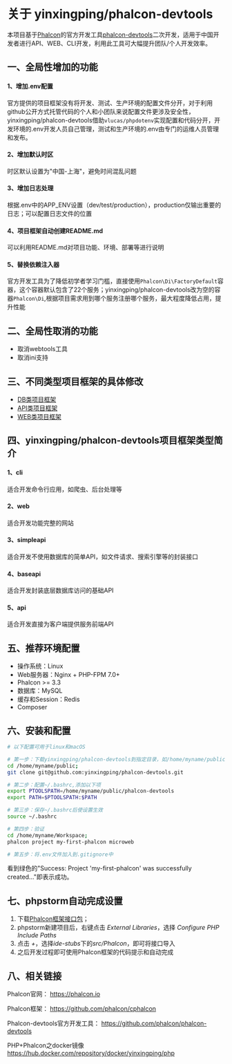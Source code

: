 # 关于 yinxingping/phalcon-devtools

本项目基于[Phalcon](https://phalcon.io)的官方开发工具[phalcon-devtools](https://github.com/phalcon/phalcon-devtools)二次开发，适用于中国开发者进行API、WEB、CLI开发，利用此工具可大幅提升团队/个人开发效率。

一、全局性增加的功能
---
#### 1、增加.env配置

官方提供的项目框架没有将开发、测试、生产环境的配置文件分开，对于利用github公开方式托管代码的个人和小团队来说配置文件更涉及安全性，yinxingping/phalcon-devtools借助`vlucas/phpdotenv`实现配置和代码分开，开发环境的.env开发人员自己管理，测试和生产环境的.env由专门的运维人员管理和发布。

#### 2、增加默认时区

时区默认设置为"中国-上海"，避免时间混乱问题

#### 3、增加日志处理

根据.env中的APP_ENV设置（dev/test/production），production仅输出重要的日志；可以配置日志文件的位置

#### 4、项目框架自动创建README.md

可以利用README.md对项目功能、环境、部署等进行说明

#### 5、替换依赖注入器

官方开发工具为了降低初学者学习门槛，直接使用`Phalcon\Di\FactoryDefault`容器，这个容器默认包含了22个服务；yinxingping/phalcon-devtools改为空的容器`Phalcon\Di`,根据项目需求用到哪个服务注册哪个服务，最大程度降低占用，提升性能

二、全局性取消的功能
---
* 取消webtools工具
* 取消ini支持

三、不同类型项目框架的具体修改
---
* [DB类项目框架](./DB.md)
* [API类项目框架](./API.md)
* [WEB类项目框架](./WEB.md)

四、yinxingping/phalcon-devtools项目框架类型简介
---
#### 1、cli
适合开发命令行应用，如爬虫、后台处理等

#### 2、web
适合开发功能完整的网站

#### 3、simpleapi
适合开发不使用数据库的简单API，如文件请求、搜索引擎等的封装接口

#### 4、baseapi
适合开发封装底层数据库访问的基础API

#### 5、api
适合开发直接为客户端提供服务前端API

五、推荐环境配置
---
* 操作系统：Linux
* Web服务器：Nginx + PHP-FPM 7.0+
* Phalcon >= 3.3
* 数据库：MySQL
* 缓存和Session：Redis
* Composer

六、安装和配置
---

```bash
# 以下配置可用于linux和macOS

# 第一步：下载yinxingping/phalcon-devtools到指定目录，如/home/myname/public
cd /home/myname/public;
git clone git@github.com:yinxingping/phalcon-devtools.git

# 第二步：配置~/.bashrc,添加以下项
export PTOOLSPATH=/home/myname/public/phalcon-devtools
export PATH=$PTOOLSPATH:$PATH

# 第三步：保存~/.bashrc后使设置生效
source ~/.bashrc

# 第四步：验证
cd /home/myname/Workspace;
phalcon project my-first-phalcon microweb

# 第五步：将.env文件加入到.gitignore中
```

看到绿色的"Success: Project 'my-first-phalcon' was successfully created..."即表示成功。

七、phpstorm自动完成设置
---
1. 下载[Phalcon框架接口包](https://github.com/phalcon/ide-stubs)；
2. phpstorm新建项目后，右键点击 *External Libraries*，选择 *Configure PHP Include Paths*
3. 点击 *+*，选择*ide-stubs*下的*src/Phalcon*，即可将接口导入
4. 之后开发过程即可使用Phalcon框架的代码提示和自动完成


八、相关链接
---

Phalcon官网：
https://phalcon.io

Phalcon框架：
https://github.com/phalcon/cphalcon

Phalcon-devtools官方开发工具：
https://github.com/phalcon/phalcon-devtools

PHP+Phalcon之docker镜像
https://hub.docker.com/repository/docker/yinxingping/php

